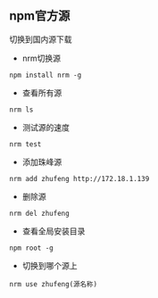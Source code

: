 ## npm官方源
切换到国内源下载
- nrm切换源
```
npm install nrm -g
```
- 查看所有源
```
nrm ls
```
- 测试源的速度
```
nrm test
```
- 添加珠峰源
```
nrm add zhufeng http://172.18.1.139
```
- 删除源
```
nrm del zhufeng
```
- 查看全局安装目录 
```
npm root -g
```
- 切换到哪个源上
```
nrm use zhufeng(源名称)
```
